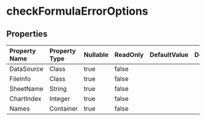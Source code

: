 # **checkFormulaErrorOptions**

 

## **Properties**

| Property Name | Property Type | Nullable |  ReadOnly | DefaultValue | Description | 
| :- | :- | :- |:- |  :- | :- |
|DataSource|Class|true|false |  ||
|FileInfo|Class|true|false |  ||
|SheetName|String|true|false |  ||
|ChartIndex|Integer|true|false |  ||
|Names|Container|true|false |  ||

